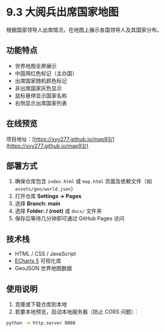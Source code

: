 # 9.3 大阅兵出席国家地图

根据国家领导人出席情况，在地图上展示各国领导人及其国家分布。

## 功能特点

- 世界地图全屏展示  
- 中国用红色标记（主办国）  
- 出席国家随机颜色标记  
- 非出席国家灰色显示  
- 鼠标悬停显示国家名称  
- 右侧显示出席国家列表  

## 在线预览

项目地址：[https://xyy277.github.io/map93/](https://xyy277.github.io/map93/)

## 部署方式

1. 确保仓库包含 `index.html` 或 `map.html` 页面及依赖文件（如 `assets/geo/world.json`）  
2. 打开仓库 **Settings → Pages**  
3. 选择 **Branch: main**  
4. 选择 **Folder: / (root)** 或 `docs/` 文件夹  
5. 保存后等待几分钟即可通过 GitHub Pages 访问  

## 技术栈

- HTML / CSS / JavaScript  
- [ECharts 5](https://echarts.apache.org/) 可视化库  
- GeoJSON 世界地图数据  

## 使用说明

1. 克隆或下载仓库到本地  
2. 若要本地预览，启动本地服务器（防止 CORS 问题）：

```bash
python -m http.server 8080
